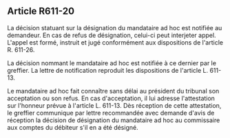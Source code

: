 Article R611-20
----
La décision statuant sur la désignation du mandataire ad hoc est notifiée au
demandeur. En cas de refus de désignation, celui-ci peut interjeter appel.
L'appel est formé, instruit et jugé conformément aux dispositions de l'article
R. 611-26.

La décision nommant le mandataire ad hoc est notifiée à ce dernier par le
greffier. La lettre de notification reproduit les dispositions de l'article L.
611-13.

Le mandataire ad hoc fait connaître sans délai au président du tribunal son
acceptation ou son refus. En cas d'acceptation, il lui adresse l'attestation sur
l'honneur prévue à l'article L. 611-13. Dès réception de cette attestation, le
greffier communique par lettre recommandée avec demande d'avis de réception la
décision de désignation du mandataire ad hoc au commissaire aux comptes du
débiteur s'il en a été désigné.
